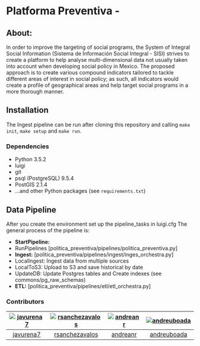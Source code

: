# Platforma Preventiva - 

## About:
In order to improve the targeting of social programs, the System of Integral Social Information (Sistema de Información Social Integral - SISI) strives to create a platform to help analyse multi-dimensional data not usually taken into account when developing social policy in Mexico. The proposed approach is to create various compound indicators tailored to tackle different areas of interest in social policy; as such, all indicators would create a profile of geographical areas and help target social programs in a more thorough manner.


## Installation

The Ingest pipeline can be run after cloning this repository and
calling `make init`, `make setup` and `make run`. 

### Dependencies

* Python 3.5.2
* luigi
* git
* psql (PostgreSQL) 9.5.4
* PostGIS 2.1.4
* ...and other Python packages (see `requirements.txt`)

## Data Pipeline

After you create the environment set up the pipeline_tasks in luigi.cfg 
The general process of the pipeline is:

* **StartPipeline:**
* RunPipelines [politica_preventiva/pipelines/politica_preventiva.py]
* **Ingest:** [politica_preventiva/pipelines/ingest/inges_orchestra.py]
* LocalIngest: Ingest data from multiple sources 
* LocalToS3: Upload to S3 and save historical by date
* UpdateDB: Update Postgres tables and Create indexes (see commons/pg_raw_schemas)
* **ETL:** [politica_preventiva/pipelines/etl/etl_orchestra.py]

### Contributors

| [![javurena7][ph-javurena7]][gh-javurena7] | [![rsanchezavalos][ph-rsanchez]][gh-rsanchez] | [![andreanr][ph-andreanr]][gh-andreanr]| [![andreuboada ][ph-andreuboada]][gh-andreuboada] |
|                 :--:                       |                     :--:                      |                     :--:               |                     :--:                          |              
|        [javurena7][gh-javurena7]           |         [rsanchezavalos][gh-rsanchez]         |          [andreanr][gh-andreanr]       |          [andreuboada][gh-andreuboada]            |      


[ph-javurena7]: https://avatars2.githubusercontent.com/u/14095871?v=3&w=50
[gh-javurena7]: https://github.com/javurena7

[ph-andreanr]: https://avatars2.githubusercontent.com/u/5949086?v=3&w=50
[gh-andreanr]: https://github.com/andreanr

[ph-rsanchez]: https://avatars2.githubusercontent.com/u/10931011?v=3&w=50
[gh-rsanchez]: https://github.com/rsanchezavalos

[ph-andreuboada]: https://avatars2.githubusercontent.com/u/7883897?v=3&w=50
[gh-andreuboada]: https://github.com/andreuboada
